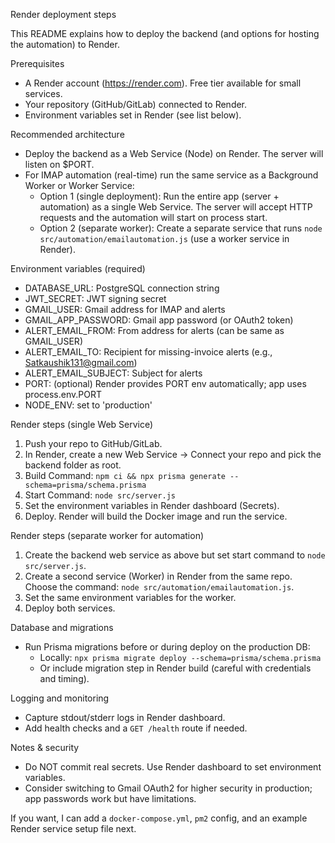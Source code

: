 Render deployment steps

This README explains how to deploy the backend (and options for hosting the automation) to Render.

Prerequisites
- A Render account (https://render.com). Free tier available for small services.
- Your repository (GitHub/GitLab) connected to Render.
- Environment variables set in Render (see list below).

Recommended architecture
- Deploy the backend as a Web Service (Node) on Render. The server will listen on $PORT.
- For IMAP automation (real-time) run the same service as a Background Worker or Worker Service:
  - Option 1 (single deployment): Run the entire app (server + automation) as a single Web Service. The server will accept HTTP requests and the automation will start on process start.
  - Option 2 (separate worker): Create a separate service that runs `node src/automation/emailautomation.js` (use a worker service in Render).

Environment variables (required)
- DATABASE_URL: PostgreSQL connection string
- JWT_SECRET: JWT signing secret
- GMAIL_USER: Gmail address for IMAP and alerts
- GMAIL_APP_PASSWORD: Gmail app password (or OAuth2 token)
- ALERT_EMAIL_FROM: From address for alerts (can be same as GMAIL_USER)
- ALERT_EMAIL_TO: Recipient for missing-invoice alerts (e.g., Satkaushik131@gmail.com)
- ALERT_EMAIL_SUBJECT: Subject for alerts
- PORT: (optional) Render provides PORT env automatically; app uses process.env.PORT
- NODE_ENV: set to 'production'

Render steps (single Web Service)
1. Push your repo to GitHub/GitLab.
2. In Render, create a new Web Service -> Connect your repo and pick the backend folder as root.
3. Build Command: `npm ci && npx prisma generate --schema=prisma/schema.prisma`
4. Start Command: `node src/server.js`
5. Set the environment variables in Render dashboard (Secrets).
6. Deploy. Render will build the Docker image and run the service.

Render steps (separate worker for automation)
1. Create the backend web service as above but set start command to `node src/server.js`.
2. Create a second service (Worker) in Render from the same repo. Choose the command: `node src/automation/emailautomation.js`.
3. Set the same environment variables for the worker.
4. Deploy both services.

Database and migrations
- Run Prisma migrations before or during deploy on the production DB:
  - Locally: `npx prisma migrate deploy --schema=prisma/schema.prisma`
  - Or include migration step in Render build (careful with credentials and timing).

Logging and monitoring
- Capture stdout/stderr logs in Render dashboard.
- Add health checks and a `GET /health` route if needed.

Notes & security
- Do NOT commit real secrets. Use Render dashboard to set environment variables.
- Consider switching to Gmail OAuth2 for higher security in production; app passwords work but have limitations.

If you want, I can add a `docker-compose.yml`, `pm2` config, and an example Render service setup file next.
